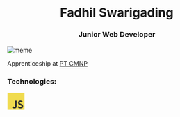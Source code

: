 <h1 align="center">Fadhil Swarigading</h1>
<h3 align="center">Junior Web Developer</h3>
<img align="center" alt="meme" width="1000" height="300" src="https://c.tenor.com/XOo4Im6Fah4AAAAd/tenor.gif">

Apprenticeship at [PT CMNP](https://id.citramarga.com//)

<h3 align="left">Technologies:</h3>
<a href="https://developer.mozilla.org/en-US/docs/Web/JavaScript" target="_blank" rel="noreferrer"> <img src="https://raw.githubusercontent.com/devicons/devicon/master/icons/javascript/javascript-original.svg" alt="javascript" width="40" height="40"/> </a>
